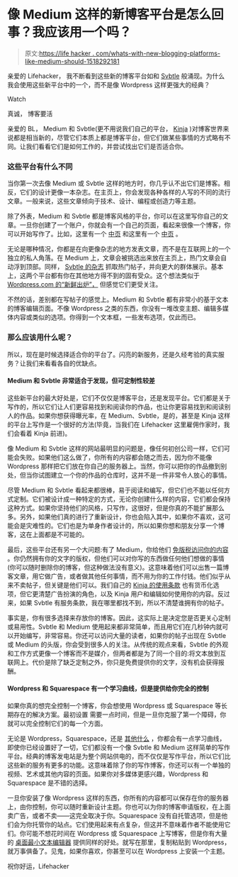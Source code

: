 # 像 Medium 这样的新博客平台是怎么回事？我应该用一个吗？

> 原文:[https://life hacker . com/whats-with-new-blogging-platforms-like-medium-should-1518292181](https://lifehacker.com/whats-with-new-blogging-platforms-like-medium-should-1518292181)

亲爱的 Lifehacker，
我不断看到这些新的博客平台如和 [Svbtle](https://svbtle.com/) 般涌现。为什么我会使用这些新平台中的一个，而不是像 Wordpress 这样更强大的经典？

Watch

真诚，
博客要活

亲爱的 BL，
Medium 和 Svbtle(更不用说我们自己的平台， [Kinja](http://kinja.com/) )对博客世界来说都是相当新的，尽管它们本质上都是博客平台，但它们做某些事情的方式略有不同。让我们看看它们是如何工作的，并尝试找出它们是否适合你。

### 这些平台有什么不同

当你第一次去像 Medium 或 Svbtle 这样的地方时，你几乎认不出它们是博客。相反，它们的设计更像一本杂志。在主页上，你会发现各种各样的人写的不同的流行文章。一般来说，这些文章倾向于技术、设计、编程或创造力等主题。

除了外表，Medium 和 Svbtle 都是博客风格的平台，你可以在这里写你自己的文章。一旦你创建了一个账户，你就会有一个自己的页面，看起来很像一个博客，你可以开始写作了。比如，这里有一个 [中页](https://medium.com/@ev) 和这里有一个 [中页](http://dcurt.is/) 。

无论是哪种情况，你都是在向更像杂志的地方发表文章，而不是在互联网上的一个独立的私人角落。在 Medium 上，文章会被挑选出来放在主页上，热门文章会自动浮到顶部。同样， [Svbtle 的杂志](https://svbtle.com/magazine) 抓取热门帖子，并向更大的群体展示。基本上，这两个平台都有你在其他地方得不到的固有受众。这个想法类似于 [Wordpress.com 的“新鲜出炉”，](http://wordpress.com/fresh/) 但感觉它们更受关注。

不然的话，差别都在写帖子的感觉上。Medium 和 Svbtle 都有非常小的基于文本的博客编辑页面。不像 Wordpress 之类的东西，你没有一堆改变主题、编辑多媒体内容或类似的选项。你得到一个文本框，一些发布选项，仅此而已。

### 那么应该用什么呢？

所以，现在是时候选择适合你的平台了。闪亮的新服务，还是久经考验的真实服务？让我们来看看各自的优缺点。

#### Medium 和 Svbtle 非常适合于发现，但可定制性较差

这些新平台的最大好处是，它们不仅仅是博客平台，还是发现平台。它们都是关于写作的，所以它们让人们更容易找到和阅读你的作品，也让你更容易找到和阅读别人的作品。如果你想获得曝光率，在 Medium、Svbtle，是的，甚至是 Kinja 这样的平台上写作是一个很好的方法(毕竟，当我们在 Lifehacker 这里雇佣作家时，我们会看着 Kinja 前进)。

像 Medium 和 Svbtle 这样的网站最明显的问题是，像任何初创公司一样，它们可能会失败。如果他们这么做了，你所有的内容都会随之而去，因为你不能像 Wordpress 那样把它们放在你自己的服务器上。当然，你可以把你的作品撤到别处，但当你试图建立一个你的作品的仓库时，这并不是一件非常令人放心的事情。

尽管 Medium 和 Svbtle 看起来都很棒，易于阅读和编写，但它们也不能以任何方式定制。它们被设计成一种特定的方式，无论你创建什么样的内容，它们都会保持这种方式。如果你坚持他们的风格，只写作，这很好，但是你真的不能扩展那么多。另外，如果他们真的进行了重新设计，你也会陷入其中，如果你不喜欢，这可能会是灾难性的。它们也是为单身作者设计的，所以如果你想和朋友分享一个博客，这在上面都是不可能的。

最后，这些平台还有另一个大问题:有了 Medium，你给他们 [免版税访问你的内容](https://medium.com/policy/9db0094a1e0f) 。你仍然拥有你的文字的版权，但他们可以对你写的东西做任何他们想做的事情(你可以随时删除你的博客，但这种做法没有意义)。这意味着他们可以出售一篇博客文章，用它做广告，或者做其他任何事情，而不用为你的工作付钱。他们似乎从来不卖帖子，但关键是他们可以。我们自己的 [Kinja 的使用条款](https://legal-supplemental.kinja.com/kinja-terms-of-use-90161644) 也有货币化选项，但它更清楚广告扮演的角色，以及 Kinja 用户和编辑如何使用你的内容。反过来，如果 Svbtle 有服务条款，我在哪里都找不到，所以不清楚谁拥有你的帖子。

事实是，你有很多选择来存放你的博客。因此，这实际上是决定您是否更关心定制或易用性。Svbtle 和 Medium 使用起来都非常简单，而且用它们在几秒钟内就可以开始编写，非常容易。你还可以访问大量的读者，如果你的帖子出现在 Svbtle 或 Medium 的头版，你会受到很多人的关注。从传统的观点来看，Svbtle 的外观和工作方式更像一个博客而不是媒介，但两者都是为了同一个目的:将文本放到互联网上。代价是除了缺乏定制之外，你只是免费提供你的文字，没有机会获得报酬。

#### Wordpress 和 Squarespace 有一个学习曲线，但是提供给你完全的控制

如果你真的想完全控制一个博客，你会想使用 Wordpress 或 Squarespace 等长期存在的解决方案。最初设置 需要一点时间，但是一旦你克服了第一个障碍，你就可以完全控制它们的每一个方面。

无论是 Wordpress，Squarespace，还是 [其他什么](https://lifehacker.com/which-blogging-platform-should-i-use-5878847) ，你都会有一点学习曲线，即使你已经设置好了一切，它们都没有一个像 Svbtle 和 Medium 这样简单的写作平台。经典的博客发电站是为整个网站供电的，而不仅仅是写作平台，所以它们比这些新的服务有更多的功能。这意味着除了你的写作博客，你还可以有一个单独的视频、艺术或其他内容的页面。如果你对多媒体更感兴趣，Wordpress 和 Squarespace 是不错的选择。

一旦你安装了像 Wordpress 这样的东西，你所有的内容都可以保存在你的服务器上，由你控制，你可以随时重新设计主题。你也可以为你的博客申请版权，在上面卖广告，或者不卖——这完全取决于你。Squarespace 没有自托管选项，但是他们会为你托管你的站点。它们使用起来有点复杂，但这并不意味着作者不能使用它们。你可能不想花时间在 Wordpress 或 Squarespace 上写博客，但是你有大量的 [桌面最小文本编辑器](http://lifehacker.com/tag/text-editors) 提供同样的好处。就写在那里，复制粘贴到 Wordpress，就万事俱备了。见鬼，如果你喜欢，你甚至可以在 Wordpress 上安装一个主题。

祝你好运，Lifehacker